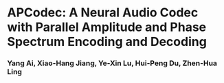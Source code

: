 # APCodec: A Neural Audio Codec with Parallel Amplitude and Phase Spectrum Encoding and Decoding
### Yang Ai, Xiao-Hang Jiang, Ye-Xin Lu, Hui-Peng Du, Zhen-Hua Ling
